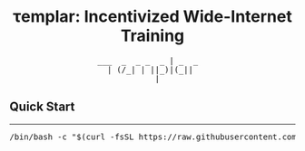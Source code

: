 <div align="center">

# τemplar: Incentivized Wide-Internet Training

</div>

<div align="center">
<pre>
___  _  _ _  _ | _  _  
  | (/_| | ||_)|(_||   
            |          
</pre>
</div>

## Quick Start

---

<pre>
/bin/bash -c "$(curl -fsSL https://raw.githubusercontent.com/RaoFoundation/templar/main/scripts/run.sh)"
</pre>
